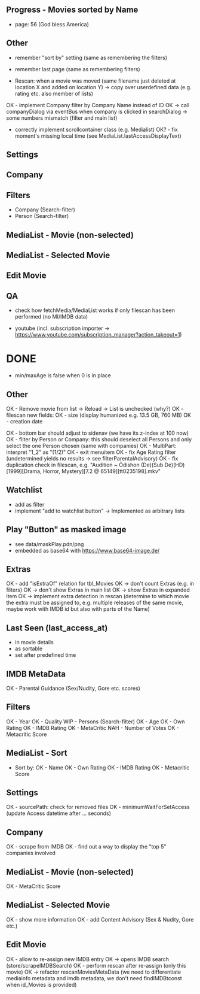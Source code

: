 ## Progress - Movies sorted by Name
- page: 56 (God bless America)

## Other
- remember "sort by" setting (same as remembering the filters)
- remember last page (same as remembering filters)

- Rescan: when a movie was moved (same filename just deleted at location X and added on location Y)
	-> copy over userdefined data (e.g. rating etc. also member of lists)

OK - implement Company filter by Company Name instead of ID
OK -> call companyDialog via eventBus when company is clicked in searchDialog
	-> some numbers mismatch (filter and main list)

- correctly implement scrollcontainer class (e.g. Medialist)
OK? - fix moment's missing local time (see MediaList.lastAccessDisplayText)

## Settings

## Company

## Filters
- Company (Search-filter)
- Person (Search-filter)

## MediaList - Movie (non-selected)

## MediaList - Selected Movie

## Edit Movie


## QA
- check how fetchMedia/MediaList works if only filescan has been performed (no MI/IMDB data)

- youtube (incl. subscription importer -> https://www.youtube.com/subscription_manager?action_takeout=1)

# DONE
- min/maxAge is false when 0 is in place

## Other
OK - Remove movie from list -> Reload -> List is unchecked (why?)
OK - filescan new fields:
OK	- size (display humanized e.g. 13.5 GB, 760 MB)
OK	- creation date

OK - bottom bar should adjust to sidenav (we have its z-index at 100 now)
OK - filter by Person or Company: this should deselect all Persons and only select the one Person chosen (same with companies)
OK - MultiPart: interpret "1_2" as "(1/2)"
OK - exit menuitem
OK - fix Age Rating filter (undetermined yields no results -> see filterParentalAdvisory)
OK - fix duplication check in filescan, e.g. "Audition ~ Ôdishon (De)(Sub De)(HD)[1999][Drama, Horror, Mystery][7.2 @ 65149][tt0235198].mkv"

## Watchlist
- add as filter
- implement "add to watchlist button"
-> Implemented as arbitrary lists

## Play "Button" as masked image
- see data/maskPlay.pdn/png
- embedded as base64 with https://www.base64-image.de/

## Extras
OK - add "isExtraOf" relation for tbl_Movies
OK	-> don't count Extras (e.g. in filters)
OK	-> don't show Extras in main list
OK	-> show Extras in expanded item
OK	-> implement extra detection in rescan (determine to which movie the extra must be assigned to, e.g. multiple releases of the same movie, maybe work with IMDB id but also with parts of the Name)

## Last Seen (last_access_at)
- in movie details
- as sortable
- set after predefined time

## IMDB MetaData
OK - Parental Guidance (Sex/Nudity, Gore etc. scores)

## Filters
OK - Year
OK - Quality
WIP - Persons (Search-filter)
OK - Age
OK - Own Rating
OK - IMDB Rating
OK - MetaCritic
NAH - Number of Votes
OK - Metacritic Score

## MediaList - Sort
- Sort by:
OK    - Name
OK    - Own Rating
OK    - IMDB Rating
OK    - Metacritic Score

## Settings
OK - sourcePath: check for removed files
OK - minimumWaitForSetAccess (update Access datetime after ... seconds)

## Company
OK - scrape from IMDB
OK - find out a way to display the "top 5" companies involved

## MediaList - Movie (non-selected)
OK - MetaCritic Score

## MediaList - Selected Movie
OK - show more information
OK - add Content Advisory (Sex & Nudity, Gore etc.)

## Edit Movie
OK - allow to re-assign new IMDB entry
    OK -> opens IMDB search (store/scrapeIMDBSearch)
		OK - perform rescan after re-assign (only this movie)
		OK	-> refactor rescanMoviesMetaData (we need to differentiate mediainfo metadata and imdb metadata, we don't need findIMDBtconst when id_Movies is provided)
